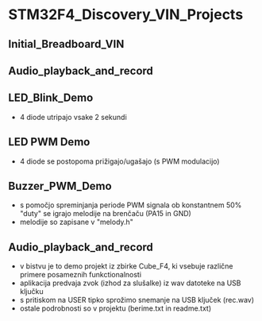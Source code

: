 # STM32F4_Discovery_VIN_Projects

## Initial_Breadboard_VIN

## Audio_playback_and_record

## LED_Blink_Demo

- 4 diode utripajo vsake 2 sekundi

## LED PWM Demo
- 4 diode se postopoma prižigajo/ugašajo (s PWM modulacijo)

## Buzzer_PWM_Demo
- s pomočjo spreminjanja periode PWM signala ob konstantnem 50% "duty" se igrajo melodije na brenčaču (PA15 in GND)
- melodije so zapisane v "melody.h"

## Audio_playback_and_record
- v bistvu je to demo projekt iz zbirke Cube_F4, ki vsebuje različne primere posameznih funkctionalnosti
- aplikacija predvaja zvok (izhod za slušalke) iz wav datoteke na USB ključku
- s pritiskom na USER tipko sprožimo snemanje na USB ključek (rec.wav)
- ostale podrobnosti so v projektu (berime.txt in readme.txt) 
